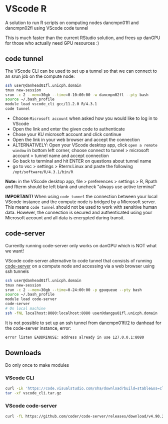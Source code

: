 # VScode R

A solution to run R scripts on computing nodes dancmpn01fl and dancmpn02fl using VScode code tunnel

This is much faster than the current RStudio solution, and frees up danGPU for those who actually need GPU resources :)

## code tunnel

The VScode CLI can be used to set up a tunnel so that we can connect to an srun job on the compute node:

```bash
ssh user@danhead01fl.unicph.domain
tmux new-session
srun -c 2 --mem=30gb --time=0-10:00:00 -w dancmpn02fl --pty bash
source ~/.bash_profile
module load vscode_cli gcc/11.2.0 R/4.3.1
code tunnel
```

- Choose `Microsoft account` when asked how you would like to log in to VScode
- Open the link and enter the given code to authenticate
- Chose your KU microsoft account and click continue
- Open the link in your web browser and accept the connection
- ALTERNATIVELY: Open your VScode desktop app, click `open a remote window` in bottom left corner, choose connect to tunnel > microsoft account > tunnel name and accept connection
- Go back to terminal and hit ENTER on questions about tunnel name
- go to vsc > settings > Rterm:Linux and paste the following `/opt/software/R/4.3.1/bin/R`

**Note:** in the VScode desktop app, file > preferences > settings > R, Rpath and Rterm should be left blank and uncheck "always use active terminal"

**IMPORTANT!** When using `code tunnel` the connection between your local VScode instance and the compute node is bridged by a Microsoft server. This means `code tunnel` should not be used to work with sensitive human data. However, the connection is secured and authenticated using your Microsoft account and all data is encrypted during transit.

## code-server

Currently running code-server only works on danGPU which is NOT what we want!

VScode code-server alternative to code tunnel that consists of running [code-server](https://coder.com/docs/code-server/install) on a compute node and accessing via a web browser using ssh tunnels

```bash
ssh user@danhead01fl.unicph.domain
tmux new-session
srun -c 2 --mem=30gb --time=0-24:00:00 -p gpuqueue --pty bash
source ~/.bash_profile
module load code-server
code-server
# On local machine
ssh -fNL localhost:8080:localhost:8080 user@dangpu01fl.unicph.domain
```

It is not possible to set up an ssh tunnel from dancmpn01fl/2 to danhead for the code-server instance, error:

```bash
error listen EADDRINUSE: address already in use 127.0.0.1:8080
```

## Downloads

Do only once to make modules

### VScode CLI

```bash
curl -Lk 'https://code.visualstudio.com/sha/download?build=stable&os=cli-alpine-x64' --output vscode_cli.tar.gz
tar -xf vscode_cli.tar.gz
```

### VScode code-server

```bash
curl -fL https://github.com/coder/code-server/releases/download/v4.90.2/code-server-4.90.2-linux-amd64.tar.gz | tar -C /maps/projects/dan1/data/Brickman/shared/modules/software/code-server/4.90.2 -xz
```
